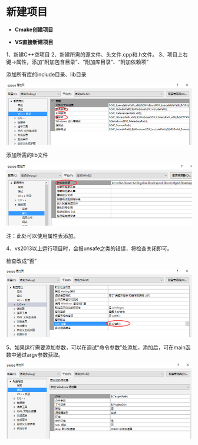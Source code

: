 # 新建项目

* **Cmake创建项目**

* **VS直接新建项目**

1、新建C++空项目
2、新建所需的源文件、头文件.cpp和.h文件。
3、项目上右键->属性，添加“附加包含目录”、“附加库目录”、“附加依赖项”

添加所有库的include目录、lib目录

![](/images/vs_1.png)

添加所需的lib文件

![](/images/vs_2.png)

注：此处可以使用属性表添加。

4、vs2013以上运行项目时，会报unsafe之类的错误，将检查关闭即可。

检查改成“否”

![](/images/vs_3.png)

5、如果运行需要添加参数，可以在调试“命令参数”处添加，添加后，可在main函数中通过argv参数获取。

![](/images/vs_4.png)